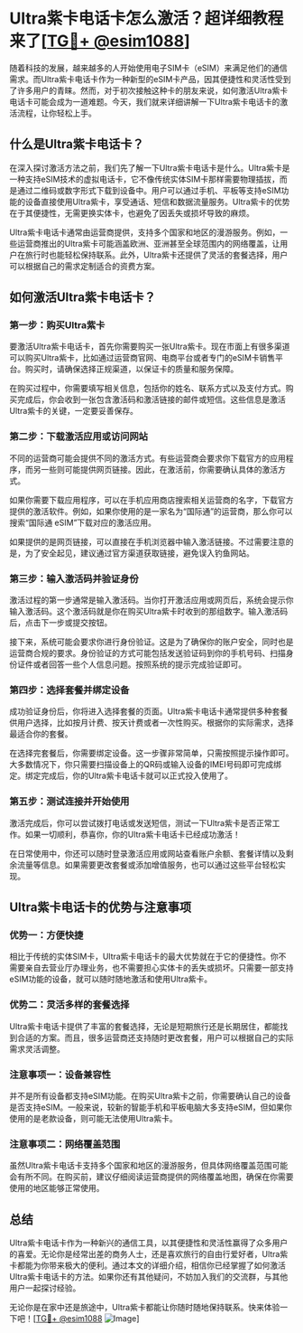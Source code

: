 # Ultra紫卡电话卡怎么激活？超详细教程来了[[TG💪+ @esim1088](https://t.me/s/esim1088)]

随着科技的发展，越来越多的人开始使用电子SIM卡（eSIM）来满足他们的通信需求。而Ultra紫卡电话卡作为一种新型的eSIM卡产品，因其便捷性和灵活性受到了许多用户的青睐。然而，对于初次接触这种卡的朋友来说，如何激活Ultra紫卡电话卡可能会成为一道难题。今天，我们就来详细讲解一下Ultra紫卡电话卡的激活流程，让你轻松上手。

## 什么是Ultra紫卡电话卡？

在深入探讨激活方法之前，我们先了解一下Ultra紫卡电话卡是什么。Ultra紫卡是一种支持eSIM技术的虚拟电话卡，它不像传统实体SIM卡那样需要物理插拔，而是通过二维码或数字形式下载到设备中。用户可以通过手机、平板等支持eSIM功能的设备直接使用Ultra紫卡，享受通话、短信和数据流量服务。Ultra紫卡的优势在于其便捷性，无需更换实体卡，也避免了因丢失或损坏导致的麻烦。

Ultra紫卡电话卡通常由运营商提供，支持多个国家和地区的漫游服务。例如，一些运营商推出的Ultra紫卡可能涵盖欧洲、亚洲甚至全球范围内的网络覆盖，让用户在旅行时也能轻松保持联系。此外，Ultra紫卡还提供了灵活的套餐选择，用户可以根据自己的需求定制适合的资费方案。

## 如何激活Ultra紫卡电话卡？

### 第一步：购买Ultra紫卡

要激活Ultra紫卡电话卡，首先你需要购买一张Ultra紫卡。现在市面上有很多渠道可以购买Ultra紫卡，比如通过运营商官网、电商平台或者专门的eSIM卡销售平台。购买时，请确保选择正规渠道，以保证卡的质量和服务保障。

在购买过程中，你需要填写相关信息，包括你的姓名、联系方式以及支付方式。购买完成后，你会收到一张包含激活码和激活链接的邮件或短信。这些信息是激活Ultra紫卡的关键，一定要妥善保存。

### 第二步：下载激活应用或访问网站

不同的运营商可能会提供不同的激活方式。有些运营商会要求你下载官方的应用程序，而另一些则可能提供网页链接。因此，在激活前，你需要确认具体的激活方式。

如果你需要下载应用程序，可以在手机应用商店搜索相关运营商的名字，下载官方提供的激活软件。例如，如果你使用的是一家名为“国际通”的运营商，那么你可以搜索“国际通 eSIM”下载对应的激活应用。

如果提供的是网页链接，可以直接在手机浏览器中输入激活链接。不过需要注意的是，为了安全起见，建议通过官方渠道获取链接，避免误入钓鱼网站。

### 第三步：输入激活码并验证身份

激活过程的第一步通常是输入激活码。当你打开激活应用或网页后，系统会提示你输入激活码。这个激活码就是你在购买Ultra紫卡时收到的那组数字。输入激活码后，点击下一步或提交按钮。

接下来，系统可能会要求你进行身份验证。这是为了确保你的账户安全，同时也是运营商合规的要求。身份验证的方式可能包括发送验证码到你的手机号码、扫描身份证件或者回答一些个人信息问题。按照系统的提示完成验证即可。

### 第四步：选择套餐并绑定设备

成功验证身份后，你将进入选择套餐的页面。Ultra紫卡电话卡通常提供多种套餐供用户选择，比如按月计费、按天计费或者一次性购买。根据你的实际需求，选择最适合你的套餐。

在选择完套餐后，你需要绑定设备。这一步骤非常简单，只需按照提示操作即可。大多数情况下，你只需要扫描设备上的QR码或输入设备的IMEI号码即可完成绑定。绑定完成后，你的Ultra紫卡电话卡就可以正式投入使用了。

### 第五步：测试连接并开始使用

激活完成后，你可以尝试拨打电话或发送短信，测试一下Ultra紫卡是否正常工作。如果一切顺利，恭喜你，你的Ultra紫卡电话卡已经成功激活！

在日常使用中，你还可以随时登录激活应用或网站查看账户余额、套餐详情以及剩余流量等信息。如果需要更改套餐或添加增值服务，也可以通过这些平台轻松实现。

## Ultra紫卡电话卡的优势与注意事项

### 优势一：方便快捷

相比于传统的实体SIM卡，Ultra紫卡电话卡的最大优势就在于它的便捷性。你不需要亲自去营业厅办理业务，也不需要担心实体卡的丢失或损坏。只需要一部支持eSIM功能的设备，就可以随时随地激活和使用Ultra紫卡。

### 优势二：灵活多样的套餐选择

Ultra紫卡电话卡提供了丰富的套餐选择，无论是短期旅行还是长期居住，都能找到合适的方案。而且，很多运营商还支持随时更改套餐，用户可以根据自己的实际需求灵活调整。

### 注意事项一：设备兼容性

并不是所有设备都支持eSIM功能。在购买Ultra紫卡之前，你需要确认自己的设备是否支持eSIM。一般来说，较新的智能手机和平板电脑大多支持eSIM，但如果你使用的是老款设备，则可能无法使用Ultra紫卡。

### 注意事项二：网络覆盖范围

虽然Ultra紫卡电话卡支持多个国家和地区的漫游服务，但具体网络覆盖范围可能会有所不同。在购买前，建议仔细阅读运营商提供的网络覆盖地图，确保在你需要使用的地区能够正常使用。

## 总结

Ultra紫卡电话卡作为一种新兴的通信工具，以其便捷性和灵活性赢得了众多用户的喜爱。无论你是经常出差的商务人士，还是喜欢旅行的自由行爱好者，Ultra紫卡都能为你带来极大的便利。通过本文的详细介绍，相信你已经掌握了如何激活Ultra紫卡电话卡的方法。如果你还有其他疑问，不妨加入我们的交流群，与其他用户一起探讨经验。

无论你是在家中还是旅途中，Ultra紫卡都能让你随时随地保持联系。快来体验一下吧！[[TG💪+ @esim1088](https://t.me/s/esim1088) ![Image](https://i.postimg.cc/4NQfJmqS/Snipaste-2025-05-13-00-14-12.png)]